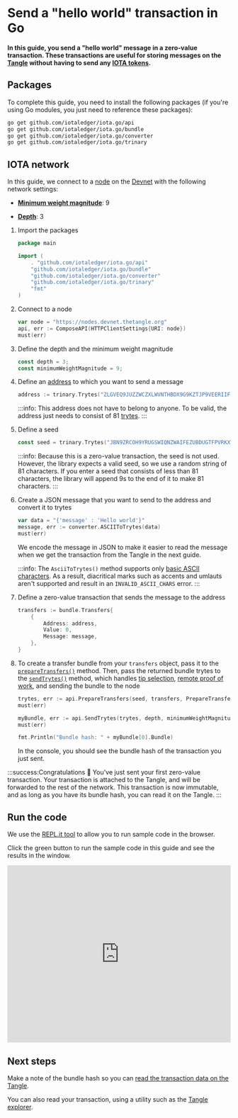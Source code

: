 # Send a "hello world" transaction in Go

**In this guide, you send a "hello world" message in a zero-value transaction. These transactions are useful for storing messages on the [Tangle](root://getting-started/0.1/network/the-tangle.md) without having to send any [IOTA tokens](root://getting-started/0.1/clients/token.md).**

## Packages

To complete this guide, you need to install the following packages (if you're using Go modules, you just need to reference these packages):

```bash
go get github.com/iotaledger/iota.go/api
go get github.com/iotaledger/iota.go/bundle
go get github.com/iotaledger/iota.go/converter
go get github.com/iotaledger/iota.go/trinary
```

## IOTA network

In this guide, we connect to a [node](root://getting-started/0.1/network/nodes.md) on the [Devnet](root://getting-started/0.1/network/iota-networks.md#devnet) with the following network settings:

- **[Minimum weight magnitude](root://getting-started/0.1/network/minimum-weight-magnitude.md)**: 9

- **[Depth](root://getting-started/0.1/transactions/depth.md)**: 3

1. Import the packages

    ```go
    package main

    import (
        . "github.com/iotaledger/iota.go/api"
        "github.com/iotaledger/iota.go/bundle"
        "github.com/iotaledger/iota.go/converter"
        "github.com/iotaledger/iota.go/trinary"
        "fmt"
    )
    ```

2. Connect to a node

    ```go
    var node = "https://nodes.devnet.thetangle.org"
    api, err := ComposeAPI(HTTPClientSettings{URI: node})
    must(err)
    ```

3. Define the depth and the minimum weight magnitude

    ```go
    const depth = 3;
    const minimumWeightMagnitude = 9;
    ```

4. Define an [address](root://getting-started/0.1/clients/addresses.md) to which you want to send a message

    ```go
    address := trinary.Trytes("ZLGVEQ9JUZZWCZXLWVNTHBDX9G9KZTJP9VEERIIFHY9SIQKYBVAHIMLHXPQVE9IXFDDXNHQINXJDRPFDXNYVAPLZAW")
    ```

    :::info:
    This address does not have to belong to anyone. To be valid, the address just needs to consist of 81 [trytes](root://getting-started/0.1/introduction/ternary.md).
    :::

5. Define a seed

    ```go
    const seed = trinary.Trytes("JBN9ZRCOH9YRUGSWIQNZWAIFEZUBDUGTFPVRKXWPAUCEQQFS9NHPQLXCKZKRHVCCUZNF9CZZWKXRZVCWQ")
    ```

    :::info:
    Because this is a zero-value transaction, the seed is not used. However, the library expects a valid seed, so we use a random string of 81 characters. If you enter a seed that consists of less than 81 characters, the library will append 9s to the end of it to make 81 characters.
    :::

6. Create a JSON message that you want to send to the address and convert it to trytes

    ```go
    var data = "{'message' : 'Hello world'}"
    message, err := converter.ASCIIToTrytes(data)
    must(err)
    ```

    We encode the message in JSON to make it easier to read the message when we get the transaction from the Tangle in the next guide.

    :::info:
    The `AsciiToTrytes()` method supports only [basic ASCII characters](https://en.wikipedia.org/wiki/ASCII#Printable_characters). As a result, diacritical marks such as accents and umlauts aren't supported and result in an `INVALID_ASCII_CHARS` error.
    :::

7. Define a zero-value transaction that sends the message to the address

    ```go
    transfers := bundle.Transfers{
        {
            Address: address,
            Value: 0,
            Message: message,
        },
    }
    ```

8. To create a transfer bundle from your `transfers` object, pass it to the [`prepareTransfers()`](https://github.com/iotaledger/iota.go/blob/master/.docs/iota.go/reference/api_prepare_transfers.md) method. Then, pass the returned bundle trytes to the [`sendTrytes()`](https://github.com/iotaledger/iota.go/blob/master/.docs/iota.go/reference/api_send_trytes.md) method, which handles [tip selection](root://node-software/0.1/iri/concepts/tip-selection.md), [remote proof of work](root://getting-started/0.1/transactions/proof-of-work.md), and sending the bundle to the node

    ```go
    trytes, err := api.PrepareTransfers(seed, transfers, PrepareTransfersOptions{})
    must(err)

    myBundle, err := api.SendTrytes(trytes, depth, minimumWeightMagnitude)
    must(err)

    fmt.Println("Bundle hash: " + myBundle[0].Bundle)
    ```

    In the console, you should see the bundle hash of the transaction you just sent.

:::success:Congratulations :tada:
You've just sent your first zero-value transaction. Your transaction is attached to the Tangle, and will be forwarded to the rest of the network. This transaction is now immutable, and as long as you have its bundle hash, you can read it on the Tangle.
:::

## Run the code

We use the [REPL.it tool](https://repl.it) to allow you to run sample code in the browser.

Click the green button to run the sample code in this guide and see the results in the window.

<iframe height="400px" width="100%" src="https://repl.it/@jake91/Send-a-hello-world-transaction-Go?lite=true" scrolling="no" frameborder="no" allowtransparency="true" allowfullscreen="true" sandbox="allow-forms allow-pointer-lock allow-popups allow-same-origin allow-scripts allow-modals"></iframe>

## Next steps

Make a note of the bundle hash so you can [read the transaction data on the Tangle](../go/read-transactions.md).

You can also read your transaction, using a utility such as the [Tangle explorer](https://utils.iota.org).
